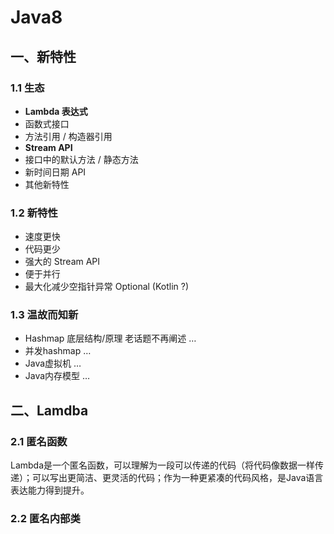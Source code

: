 # Java8

## 一、新特性

### 1.1 生态

* **Lambda 表达式**
* 函数式接口
* 方法引用 / 构造器引用
* **Stream API**
* 接口中的默认方法 / 静态方法
* 新时间日期 API
* 其他新特性

### 1.2 新特性

* 速度更快
* 代码更少
* 强大的 Stream API
* 便于并行
* 最大化减少空指针异常 Optional (Kotlin ?)

### 1.3 温故而知新

* Hashmap 底层结构/原理 老话题不再阐述 …
* 并发hashmap …
* Java虚拟机 …
* Java内存模型 …

## 二、Lamdba

### 2.1 匿名函数

 Lambda是一个匿名函数，可以理解为一段可以传递的代码（将代码像数据一样传递）；可以写出更简洁、更灵活的代码；作为一种更紧凑的代码风格，是Java语言表达能力得到提升。

### 2.2 匿名内部类

```java
```


